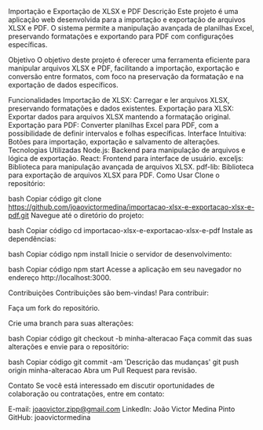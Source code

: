 Importação e Exportação de XLSX e PDF
Descrição
Este projeto é uma aplicação web desenvolvida para a importação e exportação de arquivos XLSX e PDF. O sistema permite a manipulação avançada de planilhas Excel, preservando formatações e exportando para PDF com configurações específicas.

Objetivo
O objetivo deste projeto é oferecer uma ferramenta eficiente para manipular arquivos XLSX e PDF, facilitando a importação, exportação e conversão entre formatos, com foco na preservação da formatação e na exportação de dados específicos.

Funcionalidades
Importação de XLSX: Carregar e ler arquivos XLSX, preservando formatações e dados existentes.
Exportação para XLSX: Exportar dados para arquivos XLSX mantendo a formatação original.
Exportação para PDF: Converter planilhas Excel para PDF, com a possibilidade de definir intervalos e folhas específicas.
Interface Intuitiva: Botões para importação, exportação e salvamento de alterações.
Tecnologias Utilizadas
Node.js: Backend para manipulação de arquivos e lógica de exportação.
React: Frontend para interface de usuário.
exceljs: Biblioteca para manipulação avançada de arquivos XLSX.
pdf-lib: Biblioteca para exportação de arquivos XLSX para PDF.
Como Usar
Clone o repositório:

bash
Copiar código
git clone https://github.com/joaovictormedina/importacao-xlsx-e-exportacao-xlsx-e-pdf.git
Navegue até o diretório do projeto:

bash
Copiar código
cd importacao-xlsx-e-exportacao-xlsx-e-pdf
Instale as dependências:

bash
Copiar código
npm install
Inicie o servidor de desenvolvimento:

bash
Copiar código
npm start
Acesse a aplicação em seu navegador no endereço http://localhost:3000.

Contribuições
Contribuições são bem-vindas! Para contribuir:

Faça um fork do repositório.

Crie uma branch para suas alterações:

bash
Copiar código
git checkout -b minha-alteracao
Faça commit das suas alterações e envie para o repositório:

bash
Copiar código
git commit -am 'Descrição das mudanças'
git push origin minha-alteracao
Abra um Pull Request para revisão.

Contato
Se você está interessado em discutir oportunidades de colaboração ou contratações, entre em contato:

E-mail: joaovictor.zipp@gmail.com
LinkedIn: João Victor Medina Pinto
GitHub: joaovictormedina
